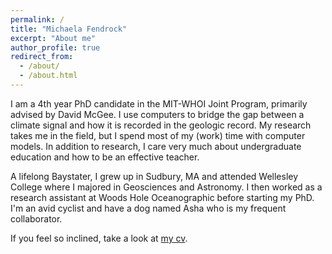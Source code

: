 ```yaml
---
permalink: /
title: "Michaela Fendrock"
excerpt: "About me"
author_profile: true
redirect_from: 
  - /about/
  - /about.html
---
```


I am a 4th year PhD candidate in the MIT-WHOI Joint Program, primarily advised by David McGee. I use computers to bridge the gap between a climate signal and how it is recorded in the geologic record. My research takes me in the field, but I spend most of my (work) time with computer models. In addition to research, I care very much about undergraduate education and how to be an effective teacher.

A lifelong Baystater, I grew up in Sudbury, MA and attended Wellesley College where I majored in Geosciences and Astronomy. I then worked as a research assistant at Woods Hole Oceanographic before starting my PhD. I'm an avid cyclist and have a dog named Asha who is my frequent collaborator.

If you feel so inclined, take a look at [my cv](/files/fendrock_cv.pdf).
